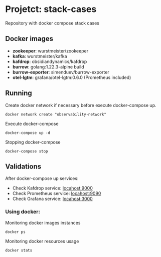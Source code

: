 # Projetct: stack-cases
Repository with docker compose stack cases

## Docker images
* **zookeeper**: wurstmeister/zookeeper
* **kafka**: wurstmeister/kafka
* **kafdrop**: obsidiandynamics/kafdrop
* **burrow**: golang:1.22.3-alpine build
* **burrow-exporter**: simenduev/burrow-exporter
* **otel-lgtm**: grafana/otel-lgtm:0.6.0 (Prometheus included)

## Running
Create docker network if necessary before execute docker-compose up.
```shell
docker network create "observability-network"
```

Execute docker-compose
```shell
docker-compose up -d
```

Stopping docker-compose
````shell
docker-compose stop
````
 
## Validations
After docker-compose up services:
* Check Kafdrop service: [locahost:9000](http://localhost:9000/)
* Check Prometheus service: [locahost:9090](http://localhost:9090/)
* Check Grafana service: [locahost:3000](http://localhost:3000/)

### Using docker:
Monitoring docker images instances
````shell
docker ps
````

Monitoring docker resources usage
````shell
docker stats
````
